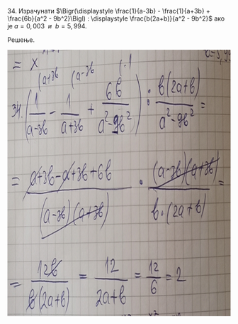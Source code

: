 $34.$ Израчунати $\Bigr(\displaystyle \frac{1}{a-3b} - \frac{1}{a+3b} + \frac{6b}{a^2 - 9b^2}\Bigl) : \displaystyle \frac{b(2a+b)}{a^2 - 9b^2}$ aко је $a = 0,003 ~~и~~ b = 5,994.$

Решење.

<img width="800" height="600" src="slike/34.jpg"><br>